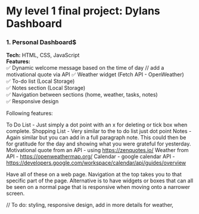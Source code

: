 # My level 1 final project: Dylans Dashboard

### 1. Personal Dashboard$

**Tech:** HTML, CSS, JavaScript  
**Features:**  
✅ Dynamic welcome message based on the time of day  // add a motivational quote via API
✅ Weather widget (Fetch API - OpenWeather)  
✅ To-do list (Local Storage)  
✅ Notes section (Local Storage)  
✅ Navigation between sections (home, weather, tasks, notes)  
✅ Responsive design

Following features: 

To Do List - Just simply a dot point with an x for deleting or tick box when complete. 
Shopping List - Very similar to the to do list just dot point
Notes - Again similar but you can add in a full paragraph note. This could then be for gratitude for the day and showing what you were grateful for yesterday. 
Motivational quote from an API - using https://zenquotes.io/
Weather from API - https://openweathermap.org/
Calendar - google calendar API - https://developers.google.com/workspace/calendar/api/guides/overview

Have all of these on a web page. Navigation at the top takes you to that specific part of the page. 
Alternative is to have widgets or boxes that can all be seen on a normal page that is responsive when moving onto a narrower screen. 


// To do: styling, responsive design, add in more details for weather, 